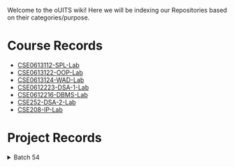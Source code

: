 Welcome to the oUITS wiki! Here we will be indexing our Repositories based on their categories/purpose.

# Course Records
- [CSE0613112-SPL-Lab](https://github.com/oU1TS/CSE0613112-SPL-Lab)
- [CSE0613122-OOP-Lab](https://github.com/oU1TS/CSE0613122-OOP-Lab)
- [CSE0613124-WAD-Lab](https://github.com/oU1TS/CSE0613124-WAD-Lab)
- [CSE0612223-DSA-1-Lab](https://github.com/oU1TS/CSE0612223-DSA-1-Lab)
- [CSE0612216-DBMS-Lab](https://github.com/oU1TS/CSE0612216-DBMS-Lab)
- [CSE252-DSA-2-Lab](https://github.com/oU1TS/CSE252-DSA-2-Lab)
- [CSE208-IP-Lab](https://github.com/oU1TS/CSE208-IP-Lab)

# Project Records

<details>
  <summary>Batch 54</summary>

  <details>
    <summary>0432320005101064</summary>

    <p>
      CSE208-IP-Lab: <a href="https://github.com/shoytanbaba99/The-Begging-From-The-Beginning">Project</a> |
      <a href="https://github.com/cristal-node/The-Begging-From-The-Beginning">Mod</a> →
      <a href="https://begging.cristal-node.workers.dev/welcome.html">Website</a>
    </p>

  </details>

</details>
